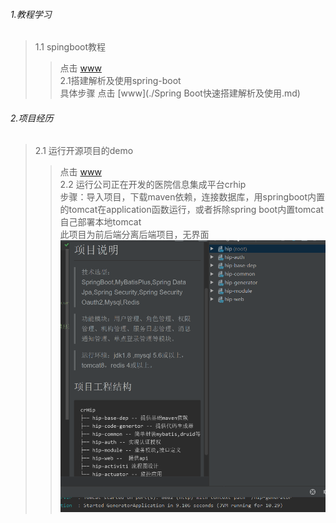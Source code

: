 ###### 1.教程学习
> 1.1 spingboot教程
>>点击 [www](./spingboot教程学习.md)  
> 2.1搭建解析及使用spring-boot  
>> 具体步骤 点击 [www](./Spring Boot快速搭建解析及使用.md)
###### 2.项目经历
> 2.1 运行开源项目的demo
>>点击 [www](./运行开源项目的maven_demo.md)  
> 2.2 运行公司正在开发的医院信息集成平台crhip  
>> 步骤：导入项目，下载maven依赖，连接数据库，用springboot内置的tomcat在application函数运行，或者拆除spring boot内置tomcat自己部署本地tomcat  
> 此项目为前后端分离后端项目，无界面
> ![](./pic/crhip.png)